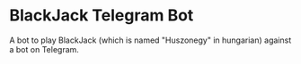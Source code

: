 # BlackJack Telegram Bot
A bot to play BlackJack (which is named "Huszonegy" in hungarian) against a bot on Telegram.

